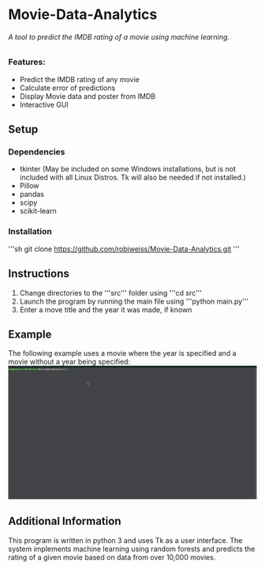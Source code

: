 # Movie-Data-Analytics
###### A tool to predict the IMDB rating of a movie using machine learning.

### Features:
* Predict the IMDB rating of any movie
* Calculate error of predictions
* Display Movie data and poster from IMDB
* Interactive GUI

## Setup
### Dependencies
* tkinter (May be included on some Windows installations, but is not included with all Linux Distros. Tk will also be needed if not installed.)
* Pillow
* pandas
* scipy
* scikit-learn

### Installation
'''sh
git clone https://github.com/robjweiss/Movie-Data-Analytics.git
'''

## Instructions
1. Change directories to the '''src''' folder using '''cd src'''
2. Launch the program by running the main file using '''python main.py'''
3. Enter a move title and the year it was made, if known

## Example
The following example uses a movie where the year is specified and a movie without a year being specified:
![Alt text](/examples/example.gif?raw=true "Example Usage")

## Additional Information
This program is written in python 3 and uses Tk as a user interface. The system implements machine learning using random forests and predicts the rating of a given movie based on data from over 10,000 movies.
